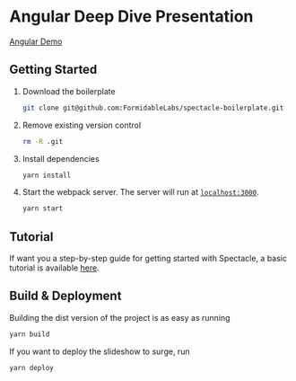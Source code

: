 # Angular Deep Dive Presentation

[Angular Demo](https://github.com/cmckni3/angular-deep-dive-demo)

## Getting Started

1. Download the boilerplate

   ```sh
   git clone git@github.com:FormidableLabs/spectacle-boilerplate.git
   ```

2. Remove existing version control

   ```sh
   rm -R .git
   ```

3. Install dependencies

   ```sh
   yarn install
   ```

4. Start the webpack server. The server will run at [`localhost:3000`](http://localhost:3000).

   ```sh
   yarn start
   ```

## Tutorial

If want you a step-by-step guide for getting started with Spectacle, a basic tutorial is available [here](https://github.com/FormidableLabs/spectacle/blob/master/docs/tutorial.md).

## Build & Deployment

Building the dist version of the project is as easy as running

```sh
yarn build
```

If you want to deploy the slideshow to surge, run

```sh
yarn deploy
```
